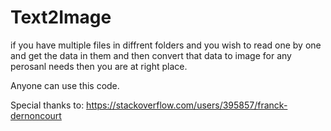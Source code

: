 # Text2Image
if you have multiple files in diffrent folders and you wish to read one by one and get the data in them and then convert that data to image for any perosanl needs then you are at right place.

Anyone can use this code.



Special thanks to: https://stackoverflow.com/users/395857/franck-dernoncourt
